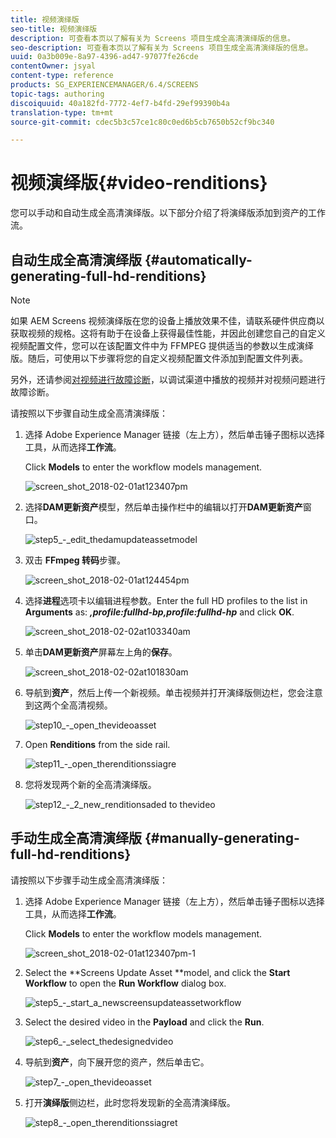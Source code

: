 ```yaml
---
title: 视频演绎版
seo-title: 视频演绎版
description: 可查看本页以了解有关为 Screens 项目生成全高清演绎版的信息。
seo-description: 可查看本页以了解有关为 Screens 项目生成全高清演绎版的信息。
uuid: 0a3b009e-8a97-4396-ad47-97077fe26cde
contentOwner: jsyal
content-type: reference
products: SG_EXPERIENCEMANAGER/6.4/SCREENS
topic-tags: authoring
discoiquuid: 40a182fd-7772-4ef7-b4fd-29ef99390b4a
translation-type: tm+mt
source-git-commit: cdec5b3c57ce1c80c0ed6b5cb7650b52cf9bc340

---
```



# 视频演绎版{#video-renditions}

您可以手动和自动生成全高清演绎版。以下部分介绍了将演绎版添加到资产的工作流。

## 自动生成全高清演绎版  {#automatically-generating-full-hd-renditions}

>[!NOTE]
>
>如果 AEM Screens 视频演绎版在您的设备上播放效果不佳，请联系硬件供应商以获取视频的规格。这将有助于在设备上获得最佳性能，并因此创建您自己的自定义视频配置文件，您可以在该配置文件中为 FFMPEG 提供适当的参数以生成演绎版。随后，可使用以下步骤将您的自定义视频配置文件添加到配置文件列表。
>
>另外，还请参阅[对视频进行故障诊断](/help/screens/troubleshoot-videos.md)，以调试渠道中播放的视频并对视频问题进行故障诊断。

请按照以下步骤自动生成全高清演绎版：

1. 选择 Adobe Experience Manager 链接（左上方），然后单击锤子图标以选择工具，从而选择&#x200B;**工作流**。

   Click **Models** to enter the workflow models management.

   ![screen_shot_2018-02-01at123407pm](assets/screen_shot_2018-02-01at123407pm.png)

1. 选择**DAM更新资产**模型，然后单击操作栏中的编辑以打开**DAM更新资产**窗口。

   ![step5_-_edit_thedamupdateassetmodel](assets/step5_-_edit_thedamupdateassetmodel.png)

1. 双击 **FFmpeg 转码**&#x200B;步骤。

   ![screen_shot_2018-02-01at124454pm](assets/screen_shot_2018-02-01at124454pm.png)

1. 选择&#x200B;**进程**&#x200B;选项卡以编辑进程参数。Enter the full HD profiles to the list in **Arguments** as: ***,profile:fullhd-bp,profile:fullhd-hp*** and click **OK**.

   ![screen_shot_2018-02-02at103340am](assets/screen_shot_2018-02-02at103340am.png)

1. 单击**DAM更新资产**屏幕左上角的**保存**。

   ![screen_shot_2018-02-02at101830am](assets/screen_shot_2018-02-02at101830am.png)

1. 导航到&#x200B;**资产**，然后上传一个新视频。单击视频并打开演绎版侧边栏，您会注意到这两个全高清视频。

   ![step10_-_open_thevideoasset](assets/step10_-_open_thevideoasset.png)

1. Open **Renditions** from the side rail.

   ![step11_-_open_therenditionssiagre](assets/step11_-_open_therenditionssiderail.png)

1. 您将发现两个新的全高清演绎版。

   ![step12_-_2_new_renditionsaded to thevideo](assets/step12_-_2_new_renditionsareaddedtothevideo.png)

## 手动生成全高清演绎版 {#manually-generating-full-hd-renditions}

请按照以下步骤手动生成全高清演绎版：

1. 选择 Adobe Experience Manager 链接（左上方），然后单击锤子图标以选择工具，从而选择&#x200B;**工作流**。

   Click **Models** to enter the workflow models management.

   ![screen_shot_2018-02-01at123407pm-1](assets/screen_shot_2018-02-01at123407pm-1.png)

1. Select the **Screens Update Asset **model, and click the **Start Workflow** to open the **Run Workflow** dialog box.

   ![step5_-_start_a_newscreensupdateassetworkflow](assets/step5_-_start_a_newscreensupdateassetworkflow.png)

1. Select the desired video in the **Payload** and click the **Run**.

   ![step6_-_select_thedesignedvideo](assets/step6_-_select_thedesiredvideo.png)

1. 导航到&#x200B;**资产**，向下展开您的资产，然后单击它。

   ![step7_-_open_thevideoasset](assets/step7_-_open_thevideoasset.png)

1. 打开&#x200B;**演绎版**&#x200B;侧边栏，此时您将发现新的全高清演绎版。

   ![step8_-_open_therenditionssiagret](assets/step8_-_open_therenditionssiderail.png)


